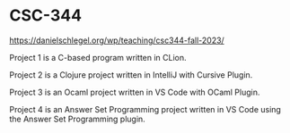 # CSC-344
https://danielschlegel.org/wp/teaching/csc344-fall-2023/ 


Project 1 is a C-based program written in CLion. 

Project 2 is a Clojure project written in IntelliJ with Cursive Plugin. 

Project 3 is an Ocaml project written in VS Code with OCaml Plugin. 

Project 4 is an Answer Set Programming project written in VS Code using the Answer Set Programming plugin. 
